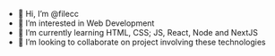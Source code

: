 - 👋 Hi, I’m @filecc
- 👀 I’m interested in Web Development
- 🌱 I’m currently learning HTML, CSS; JS, React, Node and NextJS
- 💞️ I’m looking to collaborate on project involving these technologies



